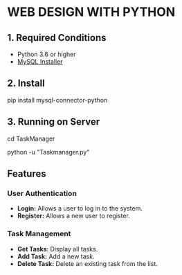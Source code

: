 # WEB DESIGN WITH PYTHON

## 1. Required Conditions
- Python 3.6 or higher
- [MySQL Installer](https://dev.mysql.com/downloads/installer/)

## 2. Install

pip install mysql-connector-python

## 3. Running on Server

cd TaskManager 

python -u "Taskmanager.py"

## Features

### User Authentication

- **Login:** Allows a user to log in to the system.
- **Register:** Allows a new user to register.

### Task Management

- **Get Tasks**: Display all tasks.
- **Add Task:** Add a new task.
- **Delete Task:** Delete an existing task from the list.
